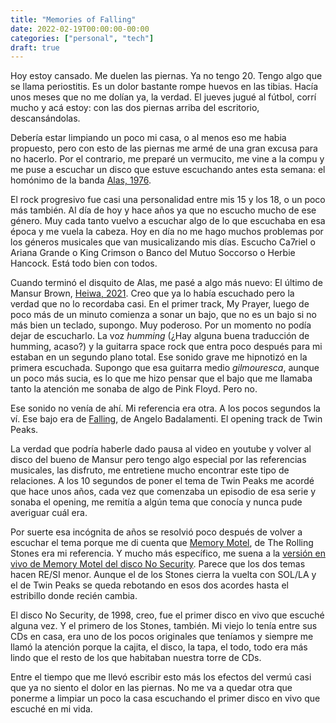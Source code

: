 ```yaml
---
title: "Memories of Falling"
date: 2022-02-19T00:00:00-00:00
categories: ["personal", "tech"]
draft: true
---
```


Hoy estoy cansado. Me duelen las piernas. Ya no tengo 20. Tengo algo que se
llama periostitis. Es un dolor bastante rompe huevos en las tibias. Hacía unos
meses que no me dolían ya, la verdad. El jueves jugué al fútbol, corrí mucho y
acá estoy: con las dos piernas arriba del escritorio, descansándolas. 

Debería estar limpiando un poco mi casa, o al menos eso me habia propuesto,
pero con esto de las piernas me armé de una gran excusa para no hacerlo. Por el
contrario, me preparé un vermucito, me vine a la compu y me puse a escuchar un
disco que estuve escuchando antes esta semana: el homónimo de la banda [Alas,
1976](https://youtu.be/ZfbKolVHgak). 

El rock progresivo fue casi una personalidad entre mis 15 y los 18, o un poco
más también. Al día de hoy y hace años ya que no escucho mucho de ese género.
Muy cada tanto vuelvo a escuchar algo de lo que escuchaba en esa época y me
vuela la cabeza. Hoy en día no me hago muchos problemas por los géneros
musicales que van musicalizando mis días. Escucho Ca7riel o Ariana Grande o
King Crimson o Banco del Mutuo Soccorso o Herbie Hancock. Está todo bien con
todos. 

Cuando terminó el disquito de Alas, me pasé a algo más nuevo: El último de
Mansur Brown, [Heiwa, 2021](https://youtu.be/m9M8hU6zpYQ). Creo que ya lo había escuchado pero la verdad que
no lo recordaba casi. En el primer track, My Prayer, luego de poco más de un
minuto comienza a sonar un bajo, que no es un bajo si no más bien un teclado,
supongo. Muy poderoso. Por un momento no podía dejar de escucharlo. La voz
_humming_ (¿Hay alguna buena traducción de humming, acaso?) y la guitarra space
rock que entra poco después para mi estaban en un segundo plano total. Ese
sonido grave me hipnotizó en la primera escuchada. Supongo que esa guitarra medio
_gilmouresca_, aunque un poco más sucia, es lo que me hizo pensar que el bajo que
me llamaba tanto la atención me sonaba de algo de Pink Floyd. Pero no. 

Ese sonido no venía de ahí. Mi referencia era otra. A los pocos segundos la ví.
Ese bajo era de [Falling](https://youtu.be/TPw3G0arx1E), de Angelo Badalamenti.
El opening track de Twin Peaks.

La verdad que podría haberle dado pausa al video en youtube y volver al disco
del bueno de Mansur pero tengo algo especial por las referencias musicales, las
disfruto, me entretiene mucho encontrar este tipo de relaciones. A los 10
segundos de poner el tema de Twin Peaks me acordé que hace unos años, cada vez
que comenzaba un episodio de esa serie y sonaba el opening, me remitía a algún
tema que conocía y nunca pude averiguar cuál era.  

Por suerte esa incógnita de años se resolvió poco después de volver a
escuchar el tema porque me di cuenta que [Memory
Motel](https://youtu.be/xvEshC4FATU), de The Rolling Stones era mi referencia.
Y mucho más específico, me suena a la [versión en vivo de Memory Motel del
disco No Security](https://youtu.be/Cowl02DXx3A). Parece que los dos temas
hacen RE/SI menor. Aunque el de los Stones cierra la vuelta con SOL/LA y el de
Twin Peaks se queda rebotando en esos dos acordes hasta el estribillo donde
recién cambia.  

El disco No Security, de 1998, creo, fue el primer disco en vivo que escuché
alguna vez. Y el primero de los Stones, también. Mi viejo lo tenía entre sus
CDs en casa, era uno de los pocos originales que teníamos y siempre me llamó la
atención porque la cajita, el disco, la tapa, el todo, todo era más lindo que
el resto de los que habitaban nuestra torre de CDs.  

Entre el tiempo que me llevó escribir esto más los efectos del vermú casi que
ya no siento el dolor en las piernas. No me va a quedar otra que ponerme a
limpiar un poco la casa escuchando el primer disco en vivo que escuché en mi
vida. 
